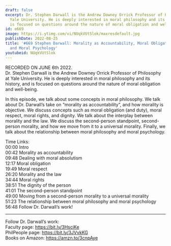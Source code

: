```yaml
---
draft: false
excerpt: Dr. Stephen Darwall is the Andrew Downey Orrick Professor of Philosophy at
  Yale University. He is deeply interested in moral philosophy and its history, and
  is focused on questions around the nature of moral obligation and well-being.
id: e669
image: https://i.ytimg.com/vi/NUqkVUtSlok/maxresdefault.jpg
publishDate: 2022-08-25
title: '#669 Stephen Darwall: Morality as Accountability, Moral Obligation, Rights,
  and Moral Psychology'
youtubeid: NUqkVUtSlok
---
```

RECORDED ON JUNE 6th 2022.  
Dr. Stephen Darwall is the Andrew Downey Orrick Professor of Philosophy at Yale University. He is deeply interested in moral philosophy and its history, and is focused on questions around the nature of moral obligation and well-being.

In this episode, we talk about some concepts in moral philosophy. We talk about Dr. Darwall’s take on “morality as accountability”, and how morality is objective. We discuss concepts such as moral obligation (and duty), moral respect, moral rights, and dignity. We talk about the interplay between morality and the law. We discuss the second-person standpoint, second-person morality, and how we move from it to a universal morality. Finally, we talk about the relationship between moral philosophy and moral psychology.

Time Links:  
00:00 Intro  
00:42  Morality as accountability  
09:48  Dealing with moral absolutism  
12:17  Moral obligation  
19:49  Moral respect  
26:20  Morality and the law  
34:44  Moral rights  
38:51  The dignity of the person  
41:01  The second-person standpoint  
49:00  Moving from a second-person morality to a universal morality  
51:23  The relationship between moral philosophy and moral psychology  
56:48  Follow Dr. Darwall’s work!

---

Follow Dr. Darwall’s work:  
Faculty page: https://bit.ly/3HsciKe  
PhilPeople page: https://bit.ly/3JVvkKG  
Books on Amazon: https://amzn.to/3cnpAye
